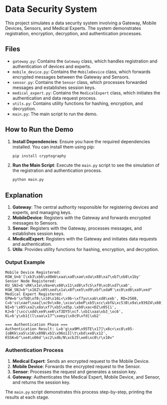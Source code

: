 # Data Security System

This project simulates a data security system involving a Gateway, Mobile Devices, Sensors, and Medical Experts. The system demonstrates registration, encryption, decryption, and authentication processes.

## Files

- `gateway.py`: Contains the `Gateway` class, which handles registration and authentication of devices and experts.
- `mobile_device.py`: Contains the `MobileDevice` class, which forwards encrypted messages between the Gateway and Sensors.
- `sensor.py`: Contains the `Sensor` class, which processes forwarded messages and establishes session keys.
- `medical_expert.py`: Contains the `MedicalExpert` class, which initiates the authentication and data request process.
- `utils.py`: Contains utility functions for hashing, encryption, and decryption.
- `main.py`: The main script to run the demo.

## How to Run the Demo

1. **Install Dependencies**: Ensure you have the required dependencies installed. You can install them using pip:
    ```sh
    pip install cryptography
    ```

2. **Run the Main Script**: Execute the `main.py` script to see the simulation of the registration and authentication process.
    ```sh
    python main.py
    ```

## Explanation

1. **Gateway**: The central authority responsible for registering devices and experts, and managing keys.
2. **MobileDevice**: Registers with the Gateway and forwards encrypted messages to Sensors.
3. **Sensor**: Registers with the Gateway, processes messages, and establishes session keys.
4. **MedicalExpert**: Registers with the Gateway and initiates data requests and authentication.
5. **Utils**: Provides utility functions for hashing, encryption, and decryption.

### Output Example

```plaintext
Mobile Device Registered: KGW_U=b'[\xb3\xb6\xd8mb\xaa\xa0\xae\xda\x88\xa7\xb7\xb8\x1by'
Sensor Node Registered: KU_SNJ=b'vRK\x1e\x9a+m\x80\x11\xd8\xfcS\xf9\xc0\xd7\xa0', KGW_SNJ=b"\x16Z\x05\xed\x1a\x8f\xe5\xd9\xbf\xdaM'\xc0\xd6\xa9\xed"        
Medical Expert Registered: EPW=b'\xfbQ\xf0;\x10\x16L<\x9b~\xf7yu\xab\xd8\xeb', RD=2508, C=b'ss\xaef\xaa{\xc9v\x8e,\xcav\xbeP\xb5\xcc\xbf&\xc5)B\x9a\x939Z4\x80]IW\xc6y', NI=b'\x05\xa2\x8a\xf7\xb5\xd5p.\xb0\xac<DZ\x05{i', KJ=b'|\xcc\xdd\xe9\xe6\xf3DY5\xcf.\xb1\xaa\xb3_\xc6', KL=b'y\xb1{(l\xaa\x17^\xaeyi\x8c9\xfd|\xb2'

=== Authentication Phase ===
Authentication Result: L=b'g\xa9M\x95TE\x17]\x8c<\xc8\x05-{oBKk\xa5\x16\x89B\xb1\x96oiI[\t\xbd\xe8\x12', KSSK=b"\xe4\x06d'\xc2\xdb/N\xcbJ5\xe6\xc0\r\x10v"
```

### Authentication Process

1. **Medical Expert**: Sends an encrypted request to the Mobile Device.
2. **Mobile Device**: Forwards the encrypted request to the Sensor.
3. **Sensor**: Processes the request and generates a session key.
4. **Gateway**: Authenticates the Medical Expert, Mobile Device, and Sensor, and returns the session key.

The `main.py` script demonstrates this process step-by-step, printing the results at each stage.